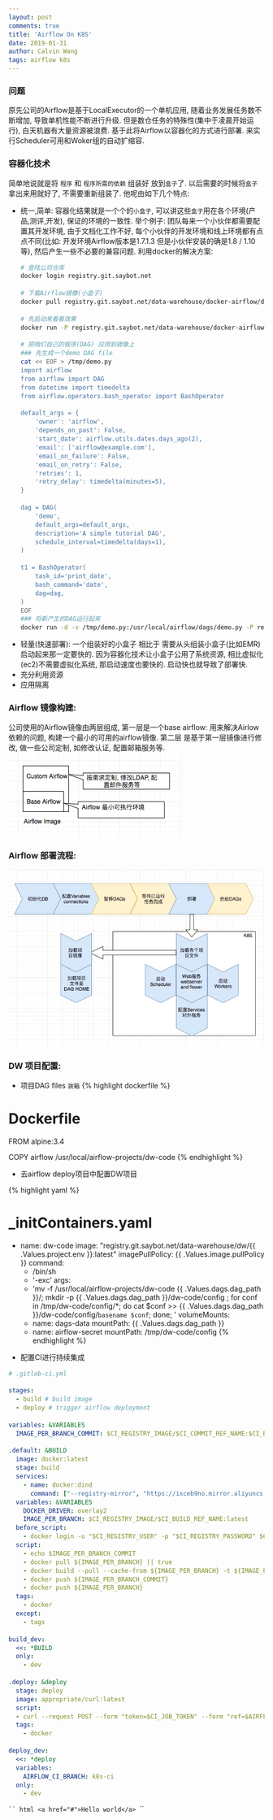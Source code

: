 ```yaml
---
layout: post
comments: true
title: 'Airflow On K8S'
date: 2019-01-31
author: Calvin Wang
tags: airflow k8s
---
```


### 问题
原先公司的Airflow是基于LocalExecutor的一个单机应用,  随着业务发展任务数不断增加, 导致单机性能不断进行升级. 但是数仓任务的特殊性(集中于凌晨开始运行), 白天机器有大量资源被浪费. 基于此将Airflow以容器化的方式进行部署. 来实行Scheduler可用和Woker组的自动扩缩容.


### 容器化技术
简单地说就是将 `程序` 和 `程序所需的依赖` 组装好 放到`盒子`了.  以后需要的时候将`盒子`拿出来用就好了, 不需要重新组装了.
他呢由如下几个特点:

* 统一,简单: 容器化结果就是一个个的`小盒子`, 可以讲这些`盒子`用在各个环境(产品,测评,开发), 保证的环境的一致性.
  举个例子:
    团队每来一个小伙伴都需要配置其开发环境, 由于文档化工作不好, 每个小伙伴的开发环境和线上环境都有点点不同(比如: 开发环境Airflow版本是1.7.1.3 但是小伙伴安装的确是1.8 / 1.10等), 然后产生一些不必要的兼容问题.
  利用docker的解决方案:
  ```bash
  # 登陆公司仓库
  docker login registry.git.saybot.net 
  
  # 下载Airflow镜像(小盒子)
  docker pull registry.git.saybot.net/data-warehouse/docker-airflow/docker-airflow:1.10.1
  
  # 先启动来看看效果
  docker run -P registry.git.saybot.net/data-warehouse/docker-airflow/docker-airflow:1.10.1
  
  # 把咱们自己的程序(DAG) 应用到镜像上
  ### 先生成一个demo DAG file
  cat << EOF > /tmp/demo.py
  import airflow
  from airflow import DAG
  from datetime import timedelta
  from airflow.operators.bash_operator import BashOperator
  
  default_args = {
      'owner': 'airflow',
      'depends_on_past': False,
      'start_date': airflow.utils.dates.days_ago(2),
      'email': ['airflow@example.com'],
      'email_on_failure': False,
      'email_on_retry': False,
      'retries': 1,
      'retry_delay': timedelta(minutes=5),
  }
  
  dag = DAG(
      'demo',
      default_args=default_args,
      description='A simple tutorial DAG',
      schedule_interval=timedelta(days=1),
  )
  
  t1 = BashOperator(
      task_id='print_date',
      bash_command='date',
      dag=dag,
  )
  EOF
  ### 将新产生的DAG运行起来
  docker run -d -v /tmp/demo.py:/usr/local/airflow/dags/demo.py -P registry.git.saybot.net/data-warehouse/docker-airflow/docker-airflow:1.10.1

  ```
* 轻量(快速部署): 一个组装好的小盒子 相比于 需要从头组装小盒子(比如EMR)启动起来那一定要快的. 因为容器化技术让小盒子公用了系统资源, 相比虚拟化(ec2)不需要虚拟化系统, 那启动速度也要快的. 启动快也就导致了部署快.
* 充分利用资源
* 应用隔离


### Airflow 镜像构建:
公司使用的Airflow镜像由两层组成, 第一层是一个base airflow: 用来解决Airlow依赖的问题, 构建一个最小的可用的airflow镜像. 第二层 是基于第一层镜像进行修改, 做一些公司定制, 如修改认证, 配置邮箱服务等.
![IMAGE](/assets/img/20190131/83DB99F0F2E862CC4C86574CAD9941CE.jpg)

### Airflow 部署流程:
![IMAGE](/assets/img/20190131/D66DBFA485AAF6E60E10E1BAC87AA4FB.jpg)

### DW 项目配置:

* 项目DAG files `装箱`
{% highlight dockerfile %}
# Dockerfile

FROM alpine:3.4

COPY airflow /usr/local/airflow-projects/dw-code
{% endhighlight %}

* 去airflow deploy项目中配置DW项目

{% highlight yaml %}
# _initContainers.yaml

- name: dw-code
  image: "registry.git.saybot.net/data-warehouse/dw/\{\{ .Values.project.env \}\}:latest"
  imagePullPolicy: \{\{ .Values.image.pullPolicy \}\}
  command:
    - /bin/sh
    - '-exc'
  args:
    - 'mv -f /usr/local/airflow-projects/dw-code \{\{ .Values.dags.dag_path \}\}/;
      mkdir -p \{\{ .Values.dags.dag_path \}\}/dw-code/config ;
      for conf in /tmp/dw-code/config/*; do cat $conf >> \{\{ .Values.dags.dag_path \}\}/dw-code/config/`basename $conf`; done;
      '
  volumeMounts:
    - name: dags-data
      mountPath: \{\{ .Values.dags.dag_path \}\}
    - name: airflow-secret
      mountPath: /tmp/dw-code/config
{% endhighlight %}

* 配置CI进行持续集成

```yaml
# .gitlab-ci.yml

stages:
  - build # build image
  - deploy # trigger airflow deployment

variables: &VARIABLES
  IMAGE_PER_BRANCH_COMMIT: $CI_REGISTRY_IMAGE/$CI_COMMIT_REF_NAME:$CI_BUILD_REF

.default: &BUILD
  image: docker:latest
  stage: build
  services:
    - name: docker:dind
      command: ["--registry-mirror", "https://ixceb9no.mirror.aliyuncs.com"]
  variables: &VARIABLES
    DOCKER_DRIVER: overlay2
    IMAGE_PER_BRANCH: $CI_REGISTRY_IMAGE/$CI_BUILD_REF_NAME:latest
  before_script:
    - docker login -u "$CI_REGISTRY_USER" -p "$CI_REGISTRY_PASSWORD" $CI_REGISTRY
  script:
    - echo $IMAGE_PER_BRANCH_COMMIT
    - docker pull ${IMAGE_PER_BRANCH} || true
    - docker build --pull --cache-from ${IMAGE_PER_BRANCH} -t ${IMAGE_PER_BRANCH_COMMIT} -t ${IMAGE_PER_BRANCH} --build-arg CI_JOB_TOKEN=$CI_JOB_TOKEN .
    - docker push ${IMAGE_PER_BRANCH_COMMIT}
    - docker push ${IMAGE_PER_BRANCH}
  tags:
    - docker
  except:
    - tags

build_dev:
  <<: *BUILD
  only:
    - dev

.deploy: &deploy
  stage: deploy
  image: appropriate/curl:latest
  script:
  - curl --request POST --form "token=$CI_JOB_TOKEN" --form "ref=$AIRFLOW_CI_BRANCH" https://git.saybot.net/api/v4/projects/1711/trigger/pipeline
  tags:
    - docker

deploy_dev:
  <<: *deploy
  variables:
    AIRFLOW_CI_BRANCH: k8s-ci
  only:
    - dev
```

`​`` html
<a href="#">Hello world</a>
`​``
